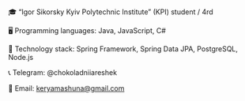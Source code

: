 
🎓 “Igor Sikorsky Kyiv Polytechnic Institute” (KPI) student / 4rd

🖥 Programming languages:  Java, JavaScript, C#

🚀 Technology stack: Spring Framework, Spring Data JPA, PostgreSQL, Node.js

📞 Telegram: @chokoladniiareshek

🧲 Email: keryamashuna@gmail.com

